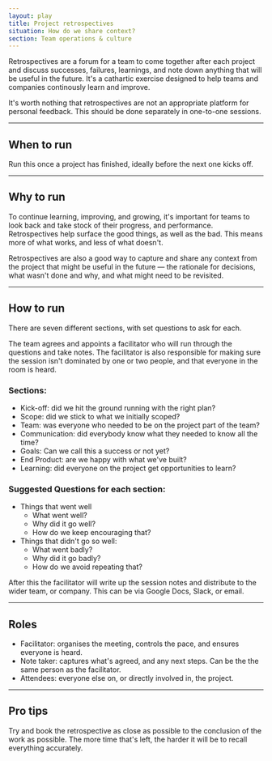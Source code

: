 ```yaml
---
layout: play
title: Project retrospectives
situation: How do we share context?
section: Team operations & culture
---
```


Retrospectives are a forum for a team to come together after each project and discuss successes, failures, learnings, and note down anything that will be useful in the future. It's a cathartic exercise designed to help teams and companies continously learn and improve.

It's worth nothing that retrospectives are not an appropriate platform for personal feedback. This should be done separately in one-to-one sessions.

---

## When to run
Run this once a project has finished, ideally before the next one kicks off. 

---

## Why to run
To continue learning, improving, and growing, it's important for teams to look back and take stock of their progress, and performance. Retrospectives help surface the good things, as well as the bad. This means more of what works, and less of what doesn't.

Retrospectives are also a good way to capture and share any context from the project that might be useful in the future — the rationale for decisions, what wasn't done and why, and what might need to be revisited.

---

## How to run
There are seven different sections, with set questions to ask for each.

The team agrees and appoints a facilitator who will run through the questions and take notes. The facilitator is also responsible for making sure the session isn't dominated by one or two people, and that everyone in the room is heard. 

### Sections:
- Kick-off: did we hit the ground running with the right plan?
- Scope: did we stick to what we initially scoped?
- Team: was everyone who needed to be on the project part of the team?
- Communication: did everybody know what they needed to know all the time?
- Goals: Can we call this a success or not yet?
- End Product: are we happy with what we've built?
- Learning: did everyone on the project get opportunities to learn?

### Suggested Questions for each section:
- Things that went well
    - What went well?
    - Why did it go well?
    - How do we keep encouraging that? 
- Things that didn't go so well:
    - What went badly?
    - Why did it go badly?
    - How do we avoid repeating that?

After this the facilitator will write up the session notes and distribute to the wider team, or company. This can be via Google Docs, Slack, or email.

---

## Roles
- Facilitator: organises the meeting, controls the pace, and ensures everyone is heard. 
- Note taker: captures what's agreed, and any next steps. Can be the the same person as the facilitator.
- Attendees: everyone else on, or directly involved in, the project.

---

## Pro tips
Try and book the retrospective as close as possible to the conclusion of the work as possible. The more time that's left, the harder it will be to recall everything accurately.

[provocation]: /provocations/